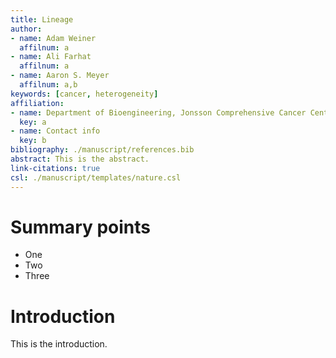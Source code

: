 ```yaml
---
title: Lineage
author:
- name: Adam Weiner
  affilnum: a
- name: Ali Farhat
  affilnum: a
- name: Aaron S. Meyer
  affilnum: a,b
keywords: [cancer, heterogeneity]
affiliation:
- name: Department of Bioengineering, Jonsson Comprehensive Cancer Center, Eli and Edythe Broad Center of Regenerative Medicine and Stem Cell Research; University of California, Los Angeles
  key: a
- name: Contact info
  key: b
bibliography: ./manuscript/references.bib
abstract: This is the abstract.
link-citations: true
csl: ./manuscript/templates/nature.csl
---
```


# Summary points

- One
- Two
- Three

# Introduction

This is the introduction.
